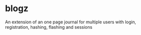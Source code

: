 # blogz
An extension of an one page journal for multiple users with login, registration, hashing, flashing and sessions

